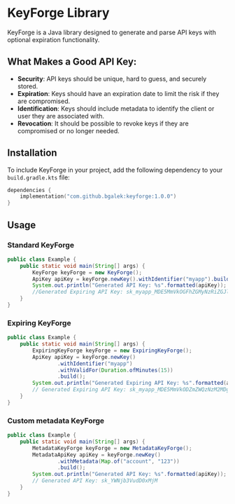 # KeyForge Library

KeyForge is a Java library designed to generate and parse API keys
with optional expiration functionality.

## What Makes a Good API Key:

- **Security**: API keys should be unique, hard to guess, and securely stored.
- **Expiration**: Keys should have an expiration date to limit the risk if they are compromised.
- **Identification**: Keys should include metadata to identify the client or user they are associated with.
- **Revocation**: It should be possible to revoke keys if they are compromised or no longer needed.

## Installation

To include KeyForge in your project,
add the following dependency to your `build.gradle.kts` file:

```kts
dependencies {
    implementation("com.github.bgalek:keyforge:1.0.0")
}
```

## Usage

### Standard KeyForge

```java
public class Example {
    public static void main(String[] args) {
        KeyForge keyForge = new KeyForge();
        ApiKey apiKey = keyForge.newKey().withIdentifier("myapp").build();
        System.out.println("Generated API Key: %s".formatted(apiKey));
        //Generated Expiring API Key: sk_myapp_MDE5MmVkOGFhZGMyNzRiZGJlYTk4M2E4ZDk3NGU4NTc
    }
}
```

### Expiring KeyForge

```java
public class Example {
    public static void main(String[] args) {
        ExpiringKeyForge keyForge = new ExpiringKeyForge();
        ApiKey apiKey = keyForge.newKey()
                .withIdentifier("myapp")
                .withValidFor(Duration.ofMinutes(15))
                .build();
        System.out.println("Generated Expiring API Key: %s".formatted(apiKey));
        // Generated Expiring API Key: sk_myapp_MDE5MmVkODZmZWQzNzM2MDg2YWQ0MmYxNzYwOGM2N2UtMTczMDU2MjgwMA
    }
}
```

### Custom metadata KeyForge

```java
public class Example {
    public static void main(String[] args) {
        MetadataKeyForge keyForge = new MetadataKeyForge();
        MetadataApiKey apiKey = keyForge.newKey()
                .withMetadata(Map.of("account", "123"))
                .build();
        System.out.println("Generated API Key: %s".formatted(apiKey));
        // Generated API Key: sk_YWNjb3VudD0xMjM
    }
}
```

